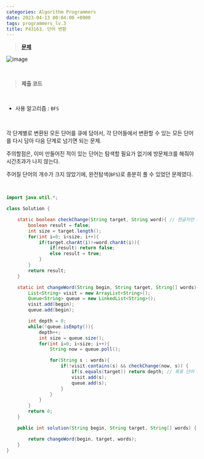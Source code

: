 ```yaml
---
categories: Algorithm Programmers
date: 2023-04-13 00:04:00 +0900
tags: programmers_lv.3
title: P43163. 단어 변환
---
```


> **[문제](https://school.programmers.co.kr/learn/courses/30/lessons/43163)**

![image](https://user-images.githubusercontent.com/80896077/231718778-149dbada-bfb6-4c81-a9eb-f81ee7dbe179.png)

<br>

> **제출 코드**

<br>

- 사용 알고리즘 : `BFS`

<br>

각 단계별로 변환된 모든 단어를 큐에 담아서, 각 단어들에서 변환할 수 있는 모든 단어를 다시 담아 다음 단계로 넘기면 되는 문제.

주의할점은, 이미 만들어진 적이 있는 단어는 탐색할 필요가 없기에 방문체크를 해줘야 시간초과가 나지 않는다.

주어질 단어의 개수가 크지 않았기에, 완전탐색(`BFS`)로 충분히 풀 수 있었던 문제였다.

<br>

```java
import java.util.*;

class Solution {

    static boolean checkChange(String target, String word){ // 한글자만 다른 단어인지 확인
        boolean result = false;
        int size = target.length();
        for(int i=0; i<size; i++){
            if(target.charAt(i)!=word.charAt(i)){
                if(result) return false;
                else result = true;
            }
        }
        return result;
    }

    static int changeWord(String begin, String target, String[] words){ // 단어 변환
        List<String> visit = new ArrayList<String>();
        Queue<String> queue = new LinkedList<String>();
        visit.add(begin);
        queue.add(begin);

        int depth = 0;
        while(!queue.isEmpty()){
            depth++;
            int size = queue.size();
            for(int i=0; i<size; i++){
                String now = queue.poll();

                for(String s : words){
                    if(!visit.contains(s) && checkChange(now, s)) {
                        if(s.equals(target)) return depth; // 목표 단어 도달
                        visit.add(s);
                        queue.add(s);
                    }
                }
            }
        }
        return 0;
    }

    public int solution(String begin, String target, String[] words) {

        return changeWord(begin, target, words);
    }
}
```
